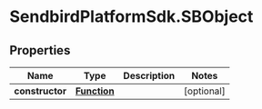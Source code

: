 # SendbirdPlatformSdk.SBObject

## Properties

Name | Type | Description | Notes
------------ | ------------- | ------------- | -------------
**constructor** | [**Function**](Function.md) |  | [optional] 


